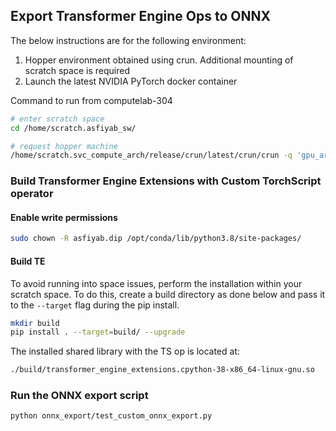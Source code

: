## Export Transformer Engine Ops to ONNX

The below instructions are for the following environment:
1. Hopper environment obtained using crun. Additional mounting of scratch space is required
2. Launch the latest NVIDIA PyTorch docker container

Command to run from computelab-304 
```bash
# enter scratch space
cd /home/scratch.asfiyab_sw/

# request hopper machine
/home/scratch.svc_compute_arch/release/crun/latest/crun/crun -q 'gpu_arch=Hopper' -i -img nvcr.io/nvidia/pytorch:22.09-py3 --args="-v $PWD:/scratch_space" -t 04:00:00
```

### Build Transformer Engine Extensions with Custom TorchScript operator

#### Enable write permissions

```bash
sudo chown -R asfiyab.dip /opt/conda/lib/python3.8/site-packages/
```

#### Build TE
To avoid running into space issues, perform the installation within your scratch space. To do this, create a build directory as done below and pass it to the `--target` flag during the pip install.
```bash
mkdir build
pip install . --target=build/ --upgrade
```

The installed shared library with the TS op is located at: 
```bash
./build/transformer_engine_extensions.cpython-38-x86_64-linux-gnu.so
```

### Run the ONNX export script

```bash
python onnx_export/test_custom_onnx_export.py
```